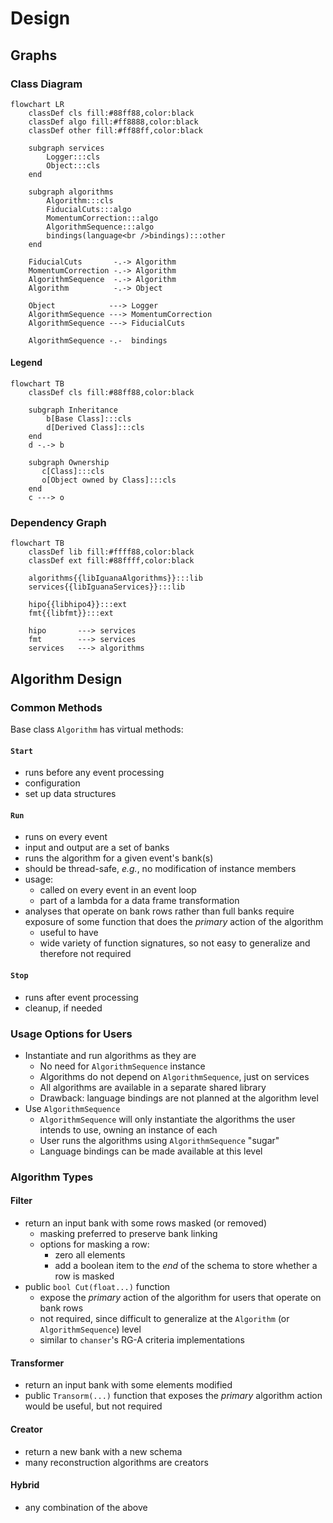 # Design

## Graphs

### Class Diagram

```mermaid
flowchart LR
    classDef cls fill:#88ff88,color:black
    classDef algo fill:#ff8888,color:black
    classDef other fill:#ff88ff,color:black

    subgraph services
        Logger:::cls
        Object:::cls
    end

    subgraph algorithms
        Algorithm:::cls
        FiducialCuts:::algo
        MomentumCorrection:::algo
        AlgorithmSequence:::algo
        bindings(language<br />bindings):::other
    end

    FiducialCuts       -.-> Algorithm
    MomentumCorrection -.-> Algorithm
    AlgorithmSequence  -.-> Algorithm
    Algorithm          -.-> Object

    Object            ---> Logger
    AlgorithmSequence ---> MomentumCorrection
    AlgorithmSequence ---> FiducialCuts

    AlgorithmSequence -.-  bindings

```

#### Legend

```mermaid
flowchart TB
    classDef cls fill:#88ff88,color:black

    subgraph Inheritance 
        b[Base Class]:::cls
        d[Derived Class]:::cls
    end
    d -.-> b

    subgraph Ownership
       c[Class]:::cls
       o[Object owned by Class]:::cls
    end
    c ---> o
```

### Dependency Graph

```mermaid
flowchart TB
    classDef lib fill:#ffff88,color:black
    classDef ext fill:#88ffff,color:black

    algorithms{{libIguanaAlgorithms}}:::lib
    services{{libIguanaServices}}:::lib

    hipo{{libhipo4}}:::ext
    fmt{{libfmt}}:::ext

    hipo       ---> services
    fmt        ---> services
    services   ---> algorithms
```

## Algorithm Design

### Common Methods

Base class `Algorithm` has virtual methods:

#### `Start`
- runs before any event processing
- configuration
- set up data structures

#### `Run`
- runs on every event
- input and output are a set of banks
- runs the algorithm for a given event's bank(s)
- should be thread-safe, _e.g._, no modification of instance members
- usage:
    - called on every event in an event loop
    - part of a lambda for a data frame transformation
- analyses that operate on bank rows rather than full banks require exposure
  of some function that does the _primary_ action of the algorithm
    - useful to have
    - wide variety of function signatures, so not easy to generalize and therefore not required

#### `Stop`
- runs after event processing
- cleanup, if needed


### Usage Options for Users

- Instantiate and run algorithms as they are
    - No need for `AlgorithmSequence` instance
    - Algorithms do not depend on `AlgorithmSequence`, just on services
    - All algorithms are available in a separate shared library
    - Drawback: language bindings are not planned at the algorithm level
- Use `AlgorithmSequence`
    - `AlgorithmSequence` will only instantiate the algorithms the user intends to use, owning
      an instance of each
    - User runs the algorithms using `AlgorithmSequence` "sugar"
    - Language bindings can be made available at this level


### Algorithm Types

#### Filter
- return an input bank with some rows masked (or removed)
    - masking preferred to preserve bank linking
    - options for masking a row:
        - zero all elements
        - add a boolean item to the _end_ of the schema to store whether a row is masked
- public `bool Cut(float...)` function
    - expose the _primary_ action of the algorithm for users that operate on bank rows
    - not required, since difficult to generalize at the `Algorithm` (or `AlgorithmSequence`) level
    - similar to `chanser`'s RG-A criteria implementations

#### Transformer
- return an input bank with some elements modified
- public `Transorm(...)` function that exposes the _primary_ algorithm action would be useful,
  but not required

#### Creator
- return a new bank with a new schema
- many reconstruction algorithms are creators

#### Hybrid
- any combination of the above
